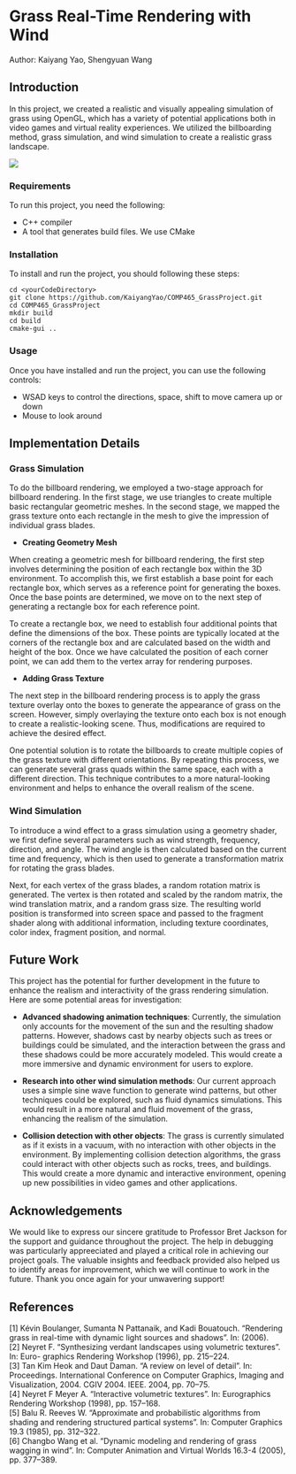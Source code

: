
#  **Grass Real-Time Rendering with Wind**
Author: Kaiyang Yao, Shengyuan Wang

## **Introduction**
In this project, we created a realistic and visually appealing simulation of grass using OpenGL, which has a variety of potential applications both in video games and virtual reality experiences. We utilized the billboarding method, grass simulation, and wind simulation to create a realistic grass landscape.

![](assets/images/grass.gif)

### **Requirements**
To run this project, you need the following:
- C++ compiler
- A tool that generates build files. We use CMake

### **Installation**
To install and run the project, you should following these steps:
```
cd <yourCodeDirectory>
git clone https://github.com/KaiyangYao/COMP465_GrassProject.git
cd COMP465_GrassProject
mkdir build
cd build
cmake-gui ..
```
### **Usage**
Once you have installed and run the project, you can use the following controls:
- WSAD keys to control the directions, space, shift to move camera up or down
- Mouse to look around


## **Implementation Details**

### **Grass Simulation**

To do the billboard rendering, we employed a two-stage approach for billboard rendering. In the first stage, we use triangles to create multiple basic rectangular geometric meshes. In the second stage, we mapped the grass texture onto each rectangle in the mesh to give the impression of individual grass blades.

- **Creating Geometry Mesh**

When creating a geometric mesh for billboard rendering, the first step involves determining the position of each rectangle box within the 3D environment. To accomplish this, we first establish a base point for each rectangle box, which serves as a reference point for generating the boxes. Once the base points are determined, we move on to the next step of generating a rectangle box for each reference point.

To create a rectangle box, we need to establish four additional points that define the dimensions of the box. These points are typically located at the corners of the rectangle box and are calculated based on the width and height of the box. Once we have calculated the position of each corner point, we can add them to the vertex array for rendering purposes.

- **Adding Grass Texture**

The next step in the billboard rendering process is to apply the grass texture overlay onto the boxes to generate the appearance of grass on the screen. However, simply overlaying the texture onto each box is not enough to create a realistic-looking scene. Thus, modifications are required to achieve the desired effect.

One potential solution is to rotate the billboards to create multiple copies of the grass texture with different orientations. By repeating this process, we can generate several grass quads within the same space, each with a different direction. This technique contributes to a more natural-looking environment and helps to enhance the overall realism of the scene.

### **Wind Simulation**

To introduce a wind effect to a grass simulation using a geometry shader, we first define several parameters such as wind strength, frequency, direction, and angle. The wind angle is then calculated based on the current time and frequency, which is then used to generate a transformation matrix for rotating the grass blades.

Next, for each vertex of the grass blades, a random rotation matrix is generated. The vertex is then rotated and scaled by the random matrix, the wind translation matrix, and a random grass size. The resulting world position is transformed into screen space and passed to the fragment shader along with additional information, including texture coordinates, color index, fragment position, and normal.

## **Future Work**
This project has the potential for further development in the future to enhance the realism and interactivity of the grass rendering simulation. Here are some potential areas for investigation:

- **Advanced shadowing animation techniques**:
Currently, the simulation only accounts for the movement of the sun and the resulting shadow patterns. However, shadows cast by nearby objects such as trees or buildings could be simulated, and the interaction between the grass and these shadows could be more accurately modeled. This would create a more immersive and dynamic environment for users to explore.

- **Research into other wind simulation methods**:
Our current approach uses a simple sine wave function to generate wind patterns, but other techniques could be explored, such as fluid dynamics simulations. This would result in a more natural and fluid movement of the grass, enhancing the realism of the simulation.

- **Collision detection with other objects**:
 The grass is currently simulated as if it exists in a vacuum, with no interaction with other objects in the environment. By implementing collision detection algorithms, the grass could interact with other objects such as rocks, trees, and buildings. This would create a more dynamic and interactive environment, opening up new possibilities in video games and other applications.


## **Acknowledgements**

We would like to express our sincere gratitude to Professor Bret Jackson for the support and guidance throughout the project. The help in debugging was particularly appreeciated and played a critical role in achieving our project goals. The valuable insights and feedback provided also helped us to identify areas for improvement, which we will continue to work in the future. Thank you once again for your unwavering support!


## **References**
[1] Kévin Boulanger, Sumanta N Pattanaik, and Kadi Bouatouch. “Rendering grass in real-time with dynamic light sources and shadows”. In: (2006).  
[2] Neyret F. “Synthesizing verdant landscapes using volumetric textures”. In: Euro- graphics Rendering Workshop (1996), pp. 215–224.  
[3] Tan Kim Heok and Daut Daman. “A review on level of detail”. In: Proceedings. International Conference on Computer Graphics, Imaging and Visualization, 2004. CGIV 2004. IEEE. 2004, pp. 70–75.  
[4] Neyret F Meyer A. “Interactive volumetric textures”. In: Eurographics Rendering Workshop (1998), pp. 157–168.  
[5] Balu R. Reeves W. “Approximate and probabilistic algorithms from shading and rendering structured partical systems”. In: Computer Graphics 19.3 (1985), pp. 312–322.  
[6] Changbo Wang et al. “Dynamic modeling and rendering of grass wagging in wind”. In: Computer Animation and Virtual Worlds 16.3-4 (2005), pp. 377–389.  